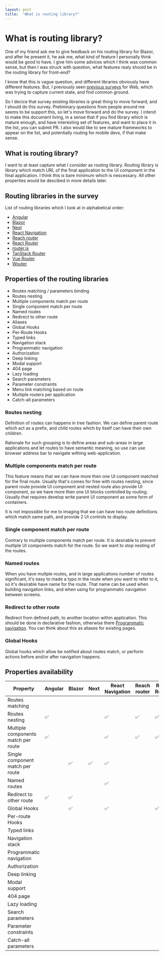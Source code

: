 ```yaml
---
layout: post
title:  "What is routing library?"
---
```


# What is routing library?

One of my friend ask me to give feedback on his routing library for Blazor, and after he present it, he ask me, what kind of feature I personally think would be good to have. I give him some advices which I think was common sense, but then I was struck with question, what features realy should be in the routing library for front-end?

I know that this is vague question, and different libraries obviously have different features. But, I previously seen [previous surveys](https://open-ui.org/) for Web, which was trying to capture current state, and find common ground.

So I decice that survey existing libraries is great thing to move forward, and I should do this survey. Preliminary questions from people around me seems to be support this, so let's move forward and do the survey. I intend to make this document living, in a sense that if you 
find library which is mature enough, and have interesting set of features, and want to place it in the list, you can submit PR. I also would like to see mature frameworks to appear on the list, and potentially routing for mobile devs, if that make sense.

## What is routing library?

I want to at least capture what I consider as routing library. Routing library is library which match URL of the final application to the UI component in the final application. I think this is bare minimum which is nescessary. All other properties would be descibed in more details later.

## Routing libraries in the survey

List of routing libraries which I look at in alphabetical order:

- [Angular](https://angular.dev/guide/routing)
- [Blazor](https://learn.microsoft.com/en-us/aspnet/core/blazor/fundamentals/routing)
- [Next](https://next-typesafe-url.dev/en/setup/defining-your-routes)
- [React Navigation](https://reactnavigation.org/)
- [Reach router](https://reach.tech/router/)
- [React Router](https://reactrouter.com/en/main)
- [router.js](https://github.com/tildeio/router.js/)
- [TanStack Router](https://tanstack.com/router/latest/docs/framework/react/guide/route-trees)
- [Vue Router](https://router.vuejs.org/)
- [Wouter](https://github.com/molefrog/wouter)

## Properties of the routing libraries

- Routes matching / parameters binding
- Routes nesting
- Multiple components match per route
- Single component match per route
- Named routes
- Redirect to other route
- Aliases
- Global Hooks
- Per-Route Hooks
- Typed links
- Navigation stack
- Programmatic navigation
- Authorization
- Deep linking
- Modal support
- 404 page
- Lazy loading
- Search parameters
- Parameter constraints
- Menu link matching based on route
- Multiple routers per application
- Catch-all parameters

### Routes nesting

Definition of routes can happens in tree fashion. We can define parent route which act as a prefix, and child routes which by itself can have their own children.

Rationale for such grouping is to define areas and sub-areas in large applications and let routes to have semantic meaning, so use can use browser address bar to navigate withing web-application.

### Multiple components match per route

This feature means that we can have more then one UI component matched for the final route. Usually that's comes for free with routes nesting, since parent route provide UI component and nested route also provide UI component, so we have more then one UI blocks controlled by routing. Usually that requires develop write parent UI component as some form of containers.

It is not impossible for me to imaging that we can have two route definitions which match same path, and provide 2 UI controls to display.

### Single component match per route

Contrary to multiple components match per route. It is desirable to prevent multiple UI components match for the route. So we want to stop nesting of the routes. 

### Named routes

When you have multple routes, and in large applications number of routes significant, it's easy to made a typo in the route when you want to refer to it, so it's desirable have name for the route. That name can be used when building navigation links, and when using for programmatic navigation between screens.

### Redirect to other route

Redirect from defined path, to another location within application. This should be done in declarative fashion, otherwise there [Programmatic navigation](#programmatic-navigation). You can think about this as aliases for existing pages.

### Global Hooks

Global hooks which allow be notified about routes match, or perform actions before and/or after navigation happens.

## Properties availability

| Property                              | Angular            | Blazor             | Next               | React Navigation   | Reach router       | React Router       | router.js          | TanStack Router | Vue Router   | Wouter    | 
| --------                              | -------            | ------             | ----               | ----------------   | ------------       | ------------       | ---------          | --------------- | ---------- | ------ |
| Routes matching                       |                    |                    |                    |                    |                    |                    |                    |                 |  | | |
| Routes nesting                        | :white_check_mark: |                    |                    | :white_check_mark: | :white_check_mark: | :white_check_mark: | :white_check_mark: | :white_check_mark: | :white_check_mark: | :white_check_mark: |
| Multiple components match per route   | :white_check_mark: |                    |                    | :white_check_mark: | :white_check_mark: | :white_check_mark: |                    | :white_check_mark: | :white_check_mark: | :white_check_mark: |
| Single component match per route      |                    | :white_check_mark: | :white_check_mark: | :white_check_mark: |                    |                    | :white_check_mark: | :white_check_mark: |           | :white_check_mark: |
| Named routes                          |                    |                    |                    | :white_check_mark: |                    |                    | :white_check_mark: |                 |:white_check_mark: |                    |
| Redirect to other route               | :white_check_mark: | :white_check_mark: |                    |                    |                    |                    |                    |                 | :white_check_mark: | :white_check_mark: |
| Global Hooks                          |                    | :white_check_mark: |                    | :white_check_mark: |                    | :white_check_mark: |                    | | | |
| Per-route Hooks                       | | | | | | | | | | |
| Typed links                           | | | | | | | | | | |
| Navigation stack                      | | | | | | | | | | |
| Programmatic navigation               | | | | | | | | | | |
| Authorization                         | | | | | | | | | | |
| Deep linking                          | | | | | | | | | | |
| Modal support                         | | | | | | | | | | |
| 404 page                              | | | | | | | | | | |
| Lazy loading                          | | | | | | | | | | |
| Search parameters                     | | | | | | | | | | |
| Parameter constraints                 | | | | | | | | | | |
| Catch-all parameters                  | | | | | | | | | | |
